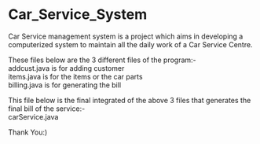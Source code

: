# Car_Service_System
Car Service management system is a project which aims in developing a computerized system to maintain all the daily work of a Car Service Centre.


These files below are the 3 different files of the program:-  
 addcust.java is for adding customer  
 items.java is for the items or the car parts  
 billing.java is for generating the bill  


This file below is the final integrated of the above 3 files that generates the final bill of the service:-  
 carService.java


Thank You:)

